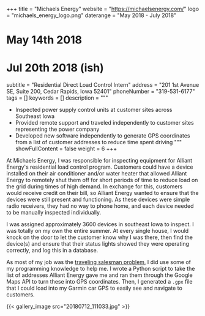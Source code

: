 +++
title = "Michaels Energy"
website = "https://michaelsenergy.com/"
logo = "michaels_energy_logo.png"
daterange = "May 2018 - July 2018"
# May 14th 2018
# Jul 20th 2018 (ish)
subtitle = "Residential Direct Load Control Intern"
address = "201 1st Avenue SE, Suite 200, Cedar Rapids, Iowa 52401"
phoneNumber = "319-531-6177"
tags = []
keywords = []
description = """
- Inspected power supply control units at customer sites across Southeast Iowa
- Provided remote support and traveled independently to customer sites representing the power company
- Developed new software independently to generate GPS coordinates from a list of customer addresses to reduce time spent driving
"""
showFullContent = false
weight = 6
+++

At Michaels Energy, I was responsible for inspecting equipment for Alliant Energy's
residential load control program. Customers could have a device installed on their
air conditioner and/or water heater that allowed Alliant Energy to remotely shut
them off for short periods of time to reduce load on the grid during
times of high demand. In exchange for this, customers would receive credit on their
bill, so Alliant Energy wanted to ensure that the devices were still present
and functioning. As these devices were simple radio receivers, they had
no way to phone home, and each device needed to be manually inspected individually.

I was assigned approximately 3600 devices in southeast Iowa to inspect. I was totally
on my own the entire summer. At every single house, I would knock on the door to let
the customer know why I was there, then find the device(s) and ensure that their status
lights showed they were operating correctly, and log this in a database.

As most of my job was the
[traveling salesman problem](https://en.wikipedia.org/wiki/Travelling_salesman_problem),
I did use some of my programming knowledge to help me. I wrote a Python script
to take the list of addresses Alliant Energy gave me and ran them through the Google
Maps API to turn these into GPS coordinates. Then, I generated a `.gpx` file
that I could load into my Garmin car GPS to easily see and navigate to customers.

{{< gallery_image src="20180712_111033.jpg" >}}
